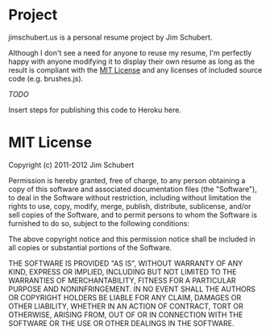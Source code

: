 # Project

jimschubert.us is a personal resume project by Jim Schubert.

Although I don't see a need for anyone to reuse my resume, I'm perfectly happy with anyone modifying it to display their own resume as long as the result is compliant with the [MIT License](bit.ly/mit-license) and any licenses of included source code (e.g. brushes.js).

*TODO*

Insert steps for publishing this code to Heroku here.

# MIT License
Copyright (c) 2011-2012 Jim Schubert

Permission is hereby granted, free of charge, to any person obtaining a copy of this software and associated documentation files (the "Software"), to deal in the Software without restriction, including without limitation the rights to use, copy, modify, merge, publish, distribute, sublicense, and/or sell copies of the Software, and to permit persons to whom the Software is furnished to do so, subject to the following conditions:

The above copyright notice and this permission notice shall be included in all copies or substantial portions of the Software.

THE SOFTWARE IS PROVIDED "AS IS", WITHOUT WARRANTY OF ANY KIND, EXPRESS OR IMPLIED, INCLUDING BUT NOT LIMITED TO THE WARRANTIES OF MERCHANTABILITY, FITNESS FOR A PARTICULAR PURPOSE AND NONINFRINGEMENT. IN NO EVENT SHALL THE AUTHORS OR COPYRIGHT HOLDERS BE LIABLE FOR ANY CLAIM, DAMAGES OR OTHER LIABILITY, WHETHER IN AN ACTION OF CONTRACT, TORT OR OTHERWISE, ARISING FROM, OUT OF OR IN CONNECTION WITH THE SOFTWARE OR THE USE OR OTHER DEALINGS IN THE SOFTWARE.
